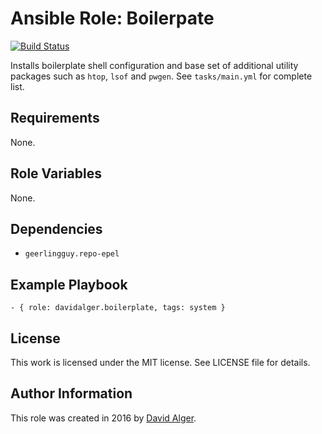 # Ansible Role: Boilerpate

[![Build Status](https://travis-ci.org/davidalger/ansible-role-boilerplate.svg?branch=master)](https://travis-ci.org/davidalger/ansible-role-boilerplate)

Installs boilerplate shell configuration and base set of additional utility packages such as `htop`, `lsof` and `pwgen`. See `tasks/main.yml` for complete list.

## Requirements

None.

## Role Variables

None.

## Dependencies

* `geerlingguy.repo-epel`

## Example Playbook

    - { role: davidalger.boilerplate, tags: system }

## License

This work is licensed under the MIT license. See LICENSE file for details.

## Author Information

This role was created in 2016 by [David Alger](http://davidalger.com/).
